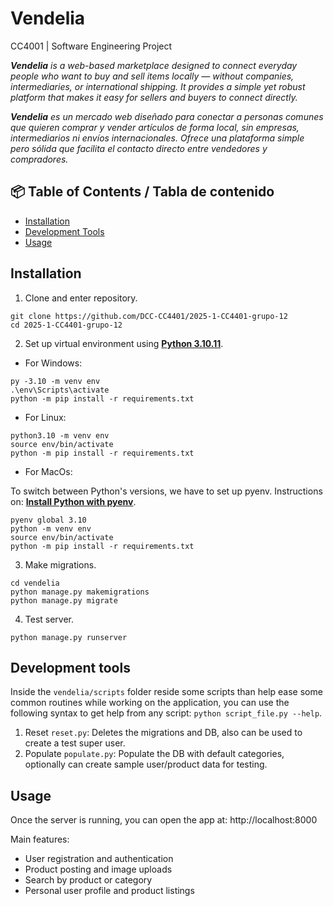 # Vendelia

CC4001 | Software Engineering Project

_**Vendelia** is a web-based marketplace designed to connect everyday people who want to buy and sell items locally — without companies, intermediaries, or international shipping. It provides a simple yet robust platform that makes it easy for sellers and buyers to connect directly._


_**Vendelia** es un mercado web diseñado para conectar a personas comunes que quieren comprar y vender artículos de forma local, sin empresas, intermediarios ni envíos internacionales. Ofrece una plataforma simple pero sólida que facilita el contacto directo entre vendedores y compradores._


## 📦 Table of Contents / Tabla de contenido

- [Installation](#installation)
- [Development Tools](#development-tools)
- [Usage](#usage)


## Installation

1. Clone and enter repository.

```
git clone https://github.com/DCC-CC4401/2025-1-CC4401-grupo-12
cd 2025-1-CC4401-grupo-12
```

2. Set up virtual environment using [**Python 3.10.11**](https://www.python.org/downloads/release/python-31011/).

- For Windows:
```
py -3.10 -m venv env
.\env\Scripts\activate
python -m pip install -r requirements.txt
```

- For Linux:
```
python3.10 -m venv env
source env/bin/activate
python -m pip install -r requirements.txt
```

- For MacOs:

To switch between Python's versions, we have to set up pyenv. Instructions on: [**Install Python with pyenv**](https://mac.install.guide/python/install-pyenv ).

```
pyenv global 3.10
python -m venv env
source env/bin/activate
python -m pip install -r requirements.txt
```

3. Make migrations.
```
cd vendelia
python manage.py makemigrations
python manage.py migrate
```

4. Test server.
```
python manage.py runserver
```

## Development tools
Inside the `vendelia/scripts` folder reside some scripts than help ease some common routines while working on the application, you can use the following syntax to get help from any script: `python script_file.py --help`.

1. Reset `reset.py`: Deletes the migrations and DB, also can be used to create a test super user.
2. Populate `populate.py`: Populate the DB with default categories, optionally can create sample user/product data for testing.

## Usage

Once the server is running, you can open the app at: http://localhost:8000

Main features:
- User registration and authentication
- Product posting and image uploads
- Search by product or category
- Personal user profile and product listings